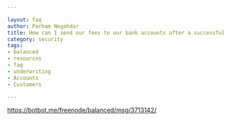 ```yaml
---

layout: faq
author: Parham Negahdar
title: How can I send our fees to our bank accounts after a successful charge automatically?
category: security
tags:
- balanced
- resources
- faq
- underwriting
- Accounts
- Customers

---
```


https://botbot.me/freenode/balanced/msg/3713142/
